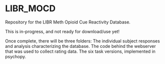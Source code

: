 # LIBR_MOCD
Repository for the LIBR Meth Opioid Cue Reactivity Database.


This is in-progress, and not ready for download/use yet!


Once complete, there will be three folders:
The individual subject responses and analysis characterizing the database.
The code behind the webserver that was used to collect rating data.
The six task versions, implemented in psychopy.
